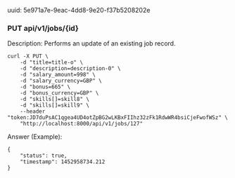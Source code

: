 uuid: 5e971a7e-9eac-4dd8-9e20-f37b5208202e

### PUT  api/v1/jobs/{id}

Description: Performs an update of an existing job record.

```
curl -X PUT \
    -d "title=title-o" \
    -d "description=description-0" \
    -d "salary_amount=998" \
    -d "salary_currency=GBP" \
    -d "bonus=665" \
    -d "bonus_currency=GBP" \
    -d "skills[]=skill8" \
    -d "skills[]=skill9" \
    --header "token:JD7duPsAC1qgea4UD4otZpBG2wLKBxFIIhz32zFk1RdwWR4bsiCjeFwofWSz" \
    "http://localhost:8000/api/v1/jobs/127"
```

Answer (Example):

```
{
	"status": true,
	"timestamp": 1452958734.212
}
```

